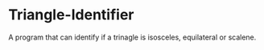# Triangle-Identifier
A program that can identify if a trinagle is isosceles, equilateral or scalene.
